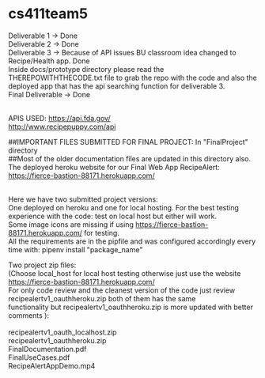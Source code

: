 # cs411team5 <br />
Deliverable 1 -> Done <br />
Deliverable 2 -> Done <br />
Deliverable 3 -> Because of API issues BU classroom idea changed to Recipe/Health app. Done <br />
Inside docs/prototype directory please read the THEREPOWITHTHECODE.txt file to grab the repo with the code and 
also the deployed app that has the api searching function for deliverable 3. <br />
Final Deliverable -> Done <br />
<br />


APIS USED: 
https://api.fda.gov/ <br />
http://www.recipepuppy.com/api  <br />

##IMPORTANT FILES SUBMITTED FOR FINAL PROJECT: In "FinalProject" directory <br />
##Most of the older documentation files are updated in this directory also. <br />
The deployed heroku website for our Final Web App RecipeAlert:  <br />
https://fierce-bastion-88171.herokuapp.com/ <br />
<br />

Here we have two submitted project versions:  <br />
One deployed on heroku and one for local hosting. For the best testing experience with the code: test on local host but either will work.  <br />
Some image icons are missing if using https://fierce-bastion-88171.herokuapp.com/ for testing.  <br />
All the requirements are in the pipfile and was configured accordingly every time with: pipenv install "package_name"  <br />

Two project zip files:  <br />
(Choose local_host for local host testing otherwise just use the website https://fierce-bastion-88171.herokuapp.com/  <br />
For only code review and the cleanest version of the code just review recipealertv1_oauthheroku.zip both of them has the same  <br />
functionality but recipealertv1_oauthheroku.zip is more updated with better comments ):  <br />
<br />
recipealertv1_oauth_localhost.zip  <br />
recipealertv1_oauthheroku.zip  <br />
FinalDocumentation.pdf <br />
FinalUseCases.pdf <br />
RecipeAlertAppDemo.mp4 <br />